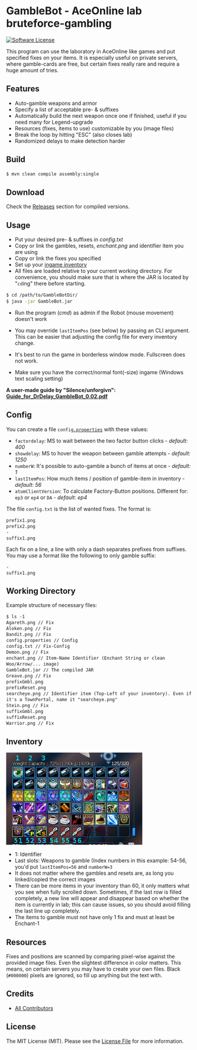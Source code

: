 # GambleBot - AceOnline lab bruteforce-gambling

[![Software License][ico-license]](LICENSE.md)

This program can use the laboratory in AceOnline like games and put specified fixes on your items.
It is especially useful on private servers, where gamble-cards are free, but certain fixes really rare and require a huge amount of tries.

## Features

* Auto-gamble weapons and armor
* Specify a list of acceptable pre- & suffixes
* Automatically build the next weapon once one if finished, useful if you need many for Legend-upgrade
* Resources (fixes, items to use) customizable by you (image files)
* Break the loop by hitting "ESC" (also closes lab)
* Randomized delays to make detection harder

## Build

``` bash
$ mvn clean compile assembly:single
```

## Download

Check the [Releases][link-releases] section for compiled versions.

## Usage

* Put your desired pre- & suffixes in *config.txt*
* Copy or link the gambles, resets, *enchant.png* and identifier item you are using
* Copy or link the fixes you specified
* Set up your [ingame inventory](#inventory)
* All files are loaded relative to your current working directory. For convenience, you should make sure that is where the JAR is located by "`cd`ing" there before starting.
``` bash
$ cd /path/to/GambleBotDir/
$ java -jar GambleBot.jar
```
* Run the program (*cmd*) as admin if the Robot (mouse movement) doesn't work
* You may override `lastItemPos` (see below) by passing an CLI argument. This can be easier that adjusting the config file for every inventory change.

* It's best to run the game in borderless window mode. Fullscreen does not work.
* Make sure you have the correct/normal font(-size) ingame (Windows text scaling setting)

**A user-made guide by "Silence/unforgivn": [Guide_for_DrDelay_GambleBot_0.02.pdf](/res/Guide_for_DrDelay_GambleBot_0.02.pdf)**

## Config

You can create a file `config`[`.properties`](https://en.wikipedia.org/wiki/.properties#Format) with these values:

* `factordelay`: MS to wait between the two factor button clicks - *default: 400*
* `showdelay`: MS to hover the weapon between gamble attempts - *default: 1250*
* `numberW`: It's possible to auto-gamble a bunch of items at once - *default: 1*
* `lastItemPos`: How much items / position of gamble-item in inventory - *default: 56*
* `atumClientVersion`: To calculate Factory-Button positions. Different for: `ep3` or `ep4` or `DA` - *default: ep4*

The file `config.txt` is the list of wanted fixes. The format is:

```
prefix1.png
prefix2.png
-
suffix1.png
```

Each fix on a line, a line with only a dash separates prefixes from suffixes. You may use a format like the following to only gamble suffix:

```
-
suffix1.png
```

## Working Directory

Example structure of necessary files:

```
$ ls -1
Agareth.png // Fix
Aloken.png // Fix
Bandit.png // Fix
config.properties // Config
config.txt // Fix-Config
Demon.png // Fix
enchant.png // Item-Name Identifier (Enchant String or clean Woo/Arrow/... image)
GambleBot.jar // The compiled JAR
Greave.png // Fix
prefixGmbl.png
prefixReset.png
searcheye.png // Identifier item (Top-Left of your inventory). Even if it's a TownPortal, name it "searcheye.png"
Stein.png // Fix
suffixGmbl.png
suffixReset.png
Warrior.png // Fix
```

## Inventory

![Example Inventory](/res/example_inv.png)

* 1: Identifier
* Last slots: Weapons to gamble (Index numbers in this example: 54-56, you'd put `lastItemPos=56` and `numberW=3`
* It does not matter where the gambles and resets are, as long you linked/copied the correct images
* There can be more items in your inventory than 60, it only matters what you see when fully scrolled down. Sometimes, if the last row is filled completely, a new line will appear and disappear based on whether the item is currently in lab; this can cause issues, so you should avoid filling the last line up completely.
* The items to gamble must not have only 1 fix and must at least be Enchant-1

## Resources

Fixes and positions are scanned by comparing pixel-wise against the provided image files. Even the slightest difference in color matters.
This means, on certain servers you may have to create your own files. Black (`#000000`) pixels are ignored, so fill up anything but the text with.

## Credits

- [All Contributors][link-contributors]

## License

The MIT License (MIT). Please see the [License File](LICENSE.md) for more information.

[ico-license]: https://img.shields.io/badge/license-MIT-brightgreen.svg?style=flat-square

[link-releases]: https://github.com/DrDelay/GambleBot/releases
[link-contributors]: ../../contributors

